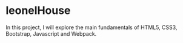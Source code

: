# leonelHouse
In this project, I will explore the main fundamentals of HTML5, CSS3, Bootstrap, Javascript and Webpack.
